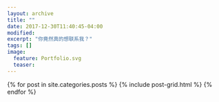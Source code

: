 ```yaml
---
layout: archive
title: ""
date: 2017-12-30T11:40:45-04:00
modified:
excerpt: "你竟然真的想联系我？"
tags: []
image: 
  feature: Portfolio.svg
  teaser:
---
```



<div class="tiles">
{% for post in site.categories.posts %}
  {% include post-grid.html %}
{% endfor %}
</div><!-- /.tiles 把所有categories 有 posts列出來-->